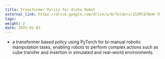 ```yaml
---
title: Transformer Policy for Aloha Robot
external_link: https://drive.google.com/drive/u/0/folders/15IMl670nH-7Ln1oAfM3LpgCL-k2uVWAq
tags:
weight: 2
date: 2025-01-03
---
```


- a transformer based policy using PyTorch for bi-manual robotic manipulation tasks, enabling robots to perform complex actions such as cube transfer and insertion in simulated and real-world environments.
<!--more-->
